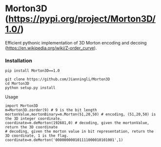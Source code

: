 # Morton3D (https://pypi.org/project/Morton3D/1.0/)
Efficient pythonic implementation of 3D Morton encoding and decoing (https://en.wikipedia.org/wiki/Z-order_curve).

### Installation

```shell script
pip install Morton3D==1.0
```

```shell script
git clone https://github.com/Jianningli/Morton3D
cd Morton3D
python setup.py install
```

Usage

```
import Morton3D
m=Morton3D.zorder(9) # 9 is the bit length
mortonValue,mortonBinary=m.Morton(51,20,50) # encoding, (51,20,50) is the 3D integer coordinate.
coordinate=m.deMorton(192681,0) # decoding, given the mortonValue, return the 3D coordinate
# decoding, given the morton value in bit representation, return the 3D coordinate, 1 is the flag.
coordinate=m.deMorton('000000000101111000010101001',1)
```
